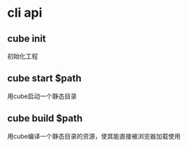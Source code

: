 # cli api

## cube init

初始化工程

## cube start $path

用cube启动一个静态目录

## cube build $path

用cube编译一个静态目录的资源，使其能直接被浏览器加载使用


